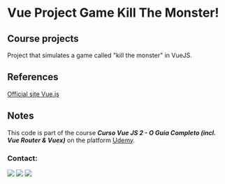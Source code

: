 # Vue Project Game Kill The Monster!


## Course projects
Project that simulates a game called "kill the monster" in VueJS.

## References
[Official site Vue.js](https://br.vuejs.org/)

## Notes
This code is part of the course **_Curso Vue JS 2 - O Guia Completo (incl. Vue Router & Vuex)_** on the platform [Udemy](https://www.udemy.com/course/vue-js-completo/).

### Contact:

<div>
<a href="https://www.linkedin.com/in/jos%C3%A9-oliveira-31906a207" target="_blank"><img src="https://img.shields.io/badge/-LinkedIn-%230077B5?style=for-the-badge&logo=linkedin&logoColor=white" target="_blank"></a>   
<a href="https://instagram.com/zecabh" target="_blank"><img src="https://img.shields.io/badge/-Instagram-%23E4405F?style=for-the-badge&logo=instagram&logoColor=white" target="_blank"></a>
<a href = "mailto:zecabh@gmail.com"><img src="https://img.shields.io/badge/Gmail-D14836?style=for-the-badge&logo=gmail&logoColor=white" target="_blank"></a>
</div>
